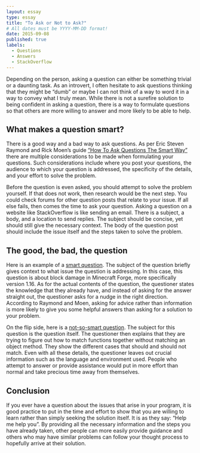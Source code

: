 ```yaml
---
layout: essay
type: essay
title: "To Ask or Not to Ask?"
# All dates must be YYYY-MM-DD format!
date: 2015-09-08
published: true
labels:
  - Questions
  - Answers
  - StackOverflow
---
```



Depending on the person, asking a question can either be something trivial or a daunting task. As an introvert, I often hesitate to ask questions thinking that they might be “dumb” or maybe I can not think of a way to word it in a way to convey what I truly mean. While there is not a surefire solution to being confident in asking a question, there is a way to formulate questions so that others are more willing to answer and more likely to be able to help.


## What makes a question smart?

There is a good way and a bad way to ask questions. As per Eric Steven Raymond and Rick Moen’s guide [“How To Ask Questions The Smart Way”](http://www.catb.org/esr/faqs/smart-questions.html) there are multiple considerations to be made when formulating your questions. Such considerations include where you post your questions, the audience to which your question is addressed, the specificity of the details, and your effort to solve the problem.

Before the question is even asked, you should attempt to solve the problem yourself. If that does not work, then research would be the next step. You could check forums for other question posts that relate to your issue. If all else fails, then comes the time to ask your question. Asking a question on a website like StackOverflow is like sending an email. There is a subject, a body, and a location to send replies. The subject should be concise, yet should still give the necessary context. The body of the question post should include the issue itself and the steps taken to solve the problem.


## The good, the bad, the question

Here is an example of a [smart question](https://stackoverflow.com/questions/67941206/minecraft-forge-1-16-get-blockdamage-progress). The subject of the question briefly gives context to what issue the question is addressing. In this case, this question is about block damage in Minecraft Forge, more specifically version 1.16. As for the actual contents of the question, the questioner states the knowledge that they already have, and instead of asking for the answer straight out, the questioner asks for a nudge in the right direction. According to Raymond and Moen, asking for advice rather than information is more likely to give you some helpful answers than asking for a solution to your problem.

On the flip side, here is a [not-so-smart question](https://stackoverflow.com/questions/78981107/how-to-match-a-function-but-exclude-object-methods-without-negative-lookbehind). The subject for this question is the question itself. The questioner then explains that they are trying to figure out how to match functions together without matching an object method. They show the different cases that should and should not match. Even with all these details, the questioner leaves out crucial information such as the language and environment used. People who attempt to answer or provide assistance would put in more effort than normal and take precious time away from themselves.


## Conclusion

If you ever have a question about the issues that arise in your program, it is good practice to put in the time and effort to show that you are willing to learn rather than simply seeking the solution itself. It is as they say: “Help me help you”. By providing all the necessary information and the steps you have already taken, other people can more easily provide guidance and others who may have similar problems can follow your thought process to hopefully arrive at their solution.
